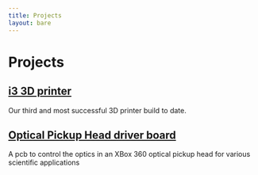```yaml
---
title: Projects
layout: bare
---
```


# Projects

<div class="project">
  <h2><a href="/projects/i3">i3 3D printer</a></h2>
  Our third and most successful 3D printer build to date.
    <h2><a href="/projects/oph">Optical Pickup Head driver board</a></h2>
  A pcb to control the optics in an XBox 360 optical pickup head for various scientific applications
</div>
